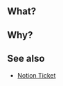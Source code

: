 ## What?

<!-- Please write what you changed. -->

## Why?

<!-- Please write why you changed. -->

## See also

<!-- Write additional information if necessary (e.g., referecne, related PRs or Issues). -->

- [Notion Ticket]()
